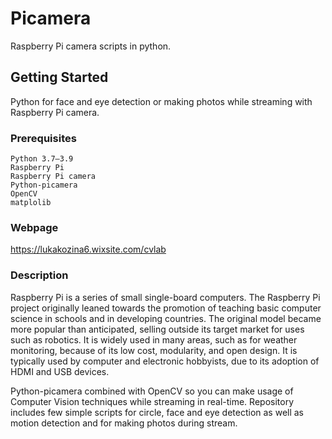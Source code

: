 # Picamera
Raspberry Pi camera scripts in python.

## Getting Started
Python for face and eye detection or making photos while streaming with Raspberry Pi camera.

### Prerequisites

```
Python 3.7–3.9
Raspberry Pi
Raspberry Pi camera
Python-picamera
OpenCV
matplolib
```

### Webpage

https://lukakozina6.wixsite.com/cvlab

### Description
Raspberry Pi is a series of small single-board computers. The Raspberry Pi project originally leaned towards the promotion of teaching basic computer science in schools and in developing countries. The original model became more popular than anticipated, selling outside its target market for uses such as robotics. It is widely used in many areas, such as for weather monitoring, because of its low cost, modularity, and open design. It is typically used by computer and electronic hobbyists, due to its adoption of HDMI and USB devices. 

Python-picamera combined with OpenCV so you can make usage of Computer Vision techniques while streaming in real-time. Repository includes few simple scripts for circle, face and eye detection as well as motion detection and for making photos during stream.




